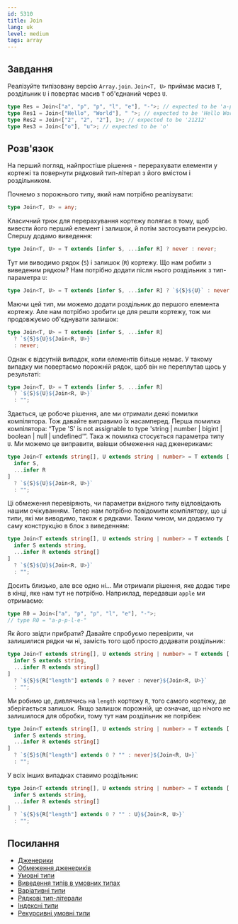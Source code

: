 ```yaml
---
id: 5310
title: Join
lang: uk
level: medium
tags: array
---
```


## Завдання

Реалізуйте типізовану версію `Array.join`. `Join<T, U>` приймає масив `T`,
роздільник `U` і повертає масив `T` об'єднаний через `U`.

```typescript
type Res = Join<["a", "p", "p", "l", "e"], "-">; // expected to be 'a-p-p-l-e'
type Res1 = Join<["Hello", "World"], " ">; // expected to be 'Hello World'
type Res2 = Join<["2", "2", "2"], 1>; // expected to be '21212'
type Res3 = Join<["o"], "u">; // expected to be 'o'
```

## Розв'язок

На перший погляд, найпростіше рішення - перерахувати елементи у кортежі та
повернути рядковий тип-літерал з його вмістом і роздільником.

Почнемо з порожнього типу, який нам потрібно реалізувати:

```typescript
type Join<T, U> = any;
```

Класичний трюк для перерахування кортежу полягає в тому, щоб вивести його перший
елемент і залишок, й потім застосувати рекурсію. Спершу додамо виведення:

```typescript
type Join<T, U> = T extends [infer S, ...infer R] ? never : never;
```

Тут ми виводимо рядок (`S`) і залишок (`R`) кортежу. Що нам робити з виведеним
рядком? Нам потрібно додати після нього роздільник з тип-параметра `U`:

```typescript
type Join<T, U> = T extends [infer S, ...infer R] ? `${S}${U}` : never;
```

Маючи цей тип, ми можемо додати роздільник до першого елемента кортежу. Але нам
потрібно зробити це для решти кортежу, тож ми продовжуємо об'єднувати залишок:

```typescript
type Join<T, U> = T extends [infer S, ...infer R]
  ? `${S}${U}${Join<R, U>}`
  : never;
```

Однак є відсутній випадок, коли елементів більше немає. У такому випадку ми
повертаємо порожній рядок, щоб він не переплутав щось у результаті:

```typescript
type Join<T, U> = T extends [infer S, ...infer R]
  ? `${S}${U}${Join<R, U>}`
  : "";
```

Здається, це робоче рішення, але ми отримали деякі помилки компілятора. Тож
давайте виправимо їх насамперед. Перша помилка компілятора: “Type 'S' is not
assignable to type 'string | number | bigint | boolean | null | undefined'”.
Така ж помилка стосується параметра типу `U`. Ми можемо це виправити, ввівши
обмеження над дженериками:

```typescript
type Join<T extends string[], U extends string | number> = T extends [
  infer S,
  ...infer R
]
  ? `${S}${U}${Join<R, U>}`
  : "";
```

Ці обмеження перевіряють, чи параметри вхідного типу відповідають нашим
очікуванням. Тепер нам потрібно повідомити компілятору, що ці типи, які ми
виводимо, також є рядками. Таким чином, ми додаємо ту саму конструкцію в блок з
виведенням:

```typescript
type Join<T extends string[], U extends string | number> = T extends [
  infer S extends string,
  ...infer R extends string[]
]
  ? `${S}${U}${Join<R, U>}`
  : "";
```

Досить близько, але все одно ні... Ми отримали рішення, яке додає тире в кінці,
яке нам тут не потрібно. Наприклад, передавши `apple` ми отримаємо:

```typescript
type R0 = Join<["a", "p", "p", "l", "e"], "-">;
// type R0 = "a-p-p-l-e-"
```

Як його звідти прибрати? Давайте спробуємо перевірити, чи залишилися рядки чи
ні, замість того щоб просто додавати роздільник:

```typescript
type Join<T extends string[], U extends string | number> = T extends [
  infer S extends string,
  ...infer R extends string[]
]
  ? `${S}${R["length"] extends 0 ? never : never}${Join<R, U>}`
  : "";
```

Ми робимо це, дивлячись на `length` кортежу `R`, того самого кортежу, де
зберігається залишок. Якщо залишок порожній, це означає, що нічого не залишилося
для обробки, тому тут нам роздільник не потрібен:

```typescript
type Join<T extends string[], U extends string | number> = T extends [
  infer S extends string,
  ...infer R extends string[]
]
  ? `${S}${R["length"] extends 0 ? "" : never}${Join<R, U>}`
  : "";
```

У всіх інших випадках ставимо роздільник:

```typescript
type Join<T extends string[], U extends string | number> = T extends [
  infer S extends string,
  ...infer R extends string[]
]
  ? `${S}${R["length"] extends 0 ? "" : U}${Join<R, U>}`
  : "";
```

## Посилання

- [Дженерики](https://www.typescriptlang.org/docs/handbook/2/generics.html)
- [Обмеження дженериків](https://www.typescriptlang.org/docs/handbook/2/generics.html#generic-constraints)
- [Умовні типи](https://www.typescriptlang.org/docs/handbook/2/conditional-types.html)
- [Виведення типів в умовних типах](https://www.typescriptlang.org/docs/handbook/2/conditional-types.html#inferring-within-conditional-types)
- [Варіативні типи](https://www.typescriptlang.org/docs/handbook/release-notes/typescript-4-0.html#variadic-tuple-types)
- [Рядкові тип-літерали](https://www.typescriptlang.org/docs/handbook/release-notes/typescript-4-1.html#template-literal-types)
- [Індексні типи](https://www.typescriptlang.org/docs/handbook/2/indexed-access-types.html)
- [Рекурсивні умовні типи](https://www.typescriptlang.org/docs/handbook/release-notes/typescript-4-1.html#recursive-conditional-types)
